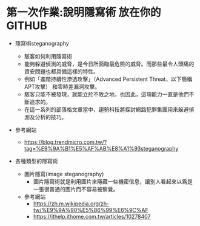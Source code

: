# 第一次作業:說明隱寫術 放在你的GITHUB
   
- 隱寫術steganography
  - 駭客如何利用隱寫術
  - 能夠躲避偵測的威脅，是今日所面臨最危險的威脅。而那些最令人頭痛的資安問題也都具備這樣的特性。
  - 例如「進階持續性滲透攻擊」（Advanced Persistent Threat，以下簡稱APT攻擊） 和零時差漏洞攻擊。
  - 駭客只能不被發現，就能立於不敗之地，也因此，這項能力一直是他們不斷追求的。
  - 在這一系列的部落格文章當中，趨勢科技將探討網路犯罪集團用來躲避偵測及分析的技巧。
- 參考網站 
   - https://blog.trendmicro.com.tw/?tag=%E9%9A%B1%E5%AF%AB%E8%A1%93steganography
  
- 各種類型的隱寫術
   - 圖片隱寫(image steganography)
      - 圖片隱寫術就是利用圖片來隱藏一些機密信息，讓別人看起來以爲是一張很普通的圖片而不容易被察覺。
   - 參考網站
      - https://zh.m.wikipedia.org/zh-tw/%E9%9A%90%E5%86%99%E6%9C%AF
      - https://ithelp.ithome.com.tw/articles/10278407
  
  
  
  
